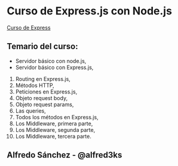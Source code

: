 # Curso de Express.js con Node.js

[Curso de Express](https://www.youtube.com/watch?v=JmJ1WUoUIK4&t=300s)

## Temario del curso:

- Servidor básico con node.js,
- Servidor básico con Express.js,
1. Routing en Express.js,
2. Métodos HTTP,
3. Peticiones en Express.js,
4. Objeto request body,
5. Objeto request params,
6. Las queries,
7. Todos los métodos en Express.js,
8. Los Middleware, primera parte,
9. Los Middleware, segunda parte,
10. Los Middleware, tercera parte.

## Alfredo Sánchez - @alfred3ks